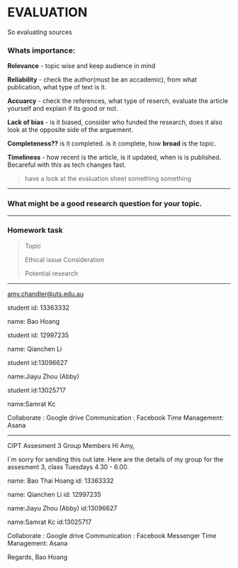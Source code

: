 # EVALUATION 

So evaluating sources

### Whats importance:

__Relevance__ - topic wise and keep audience in mind

__Reliability__ - check the author(must be an accademic), from what publication, what type of text is it.

__Accuarcy__ - check the references, what type of reserch, evaluate the article yourself and explain if its good or not.

__Lack of bias__ - is it biased, consider who funded the research, does it also look at the opposite side of the arguement.

__Completeness??__ is it completed. is it complete, how __broad__ is the topic.

__Timeliness__ - how recent is the article, is it updated, when is is published. Becareful with this as tech changes fast.

> have a look at the evaluation sheet
> something something
---

### What might be a good research question for your topic.


---

### Homework task
> Topic
> 
> Ethical issue Consideration
>
> Potential research

---

amy.chandler@uts.edu.au

student id: 13363332

name: Bao Hoang

student id: 12997235

name: Qianchen Li

student id:13096627

name:Jiayu Zhou (Abby)

student id:13025717

name:Samrat Kc

Collaborate : Google drive
Communication : Facebook
Time Management: Asana

---
CIPT Assesment 3 Group Members
Hi Amy, 

I`m sorry for sending this out late.
Here are the details of my group for the assesment 3, class Tuesdays 4.30 - 6.00.

name: Bao Thai Hoang
id: 13363332

name: Qianchen Li
id: 12997235

name:Jiayu Zhou (Abby)
id:13096627

name:Samrat Kc
id:13025717

Collaborate : Google drive
Communication : Facebook Messenger
Time Management: Asana

Regards,
Bao Hoang